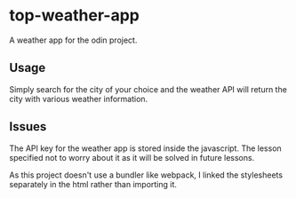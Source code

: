 # top-weather-app

A weather app for the odin project.

## Usage

Simply search for the city of your choice and the weather API will return the city with various weather information.

## Issues

The API key for the weather app is stored inside the javascript. The lesson specified not to worry about it as it will be solved in future lessons.

As this project doesn't use a bundler like webpack, I linked the stylesheets separately in the html rather than importing it.

